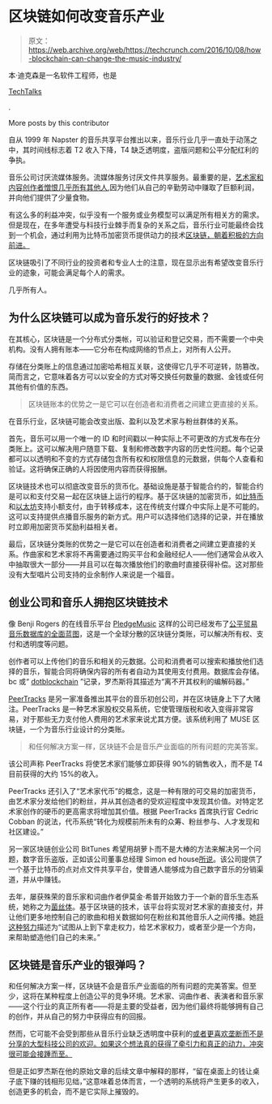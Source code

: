 # 区块链如何改变音乐产业 

> 原文：<https://web.archive.org/web/https://techcrunch.com/2016/10/08/how-blockchain-can-change-the-music-industry/>

本·迪克森是一名软件工程师，也是

[TechTalks](https://web.archive.org/web/20221218192552/https://bdtechtalks.com/)

.

More posts by this contributor

自从 1999 年 Napster 的音乐共享平台推出以来，音乐行业几乎一直处于动荡之中，其时间线标志着 T2 收入下降，T4 缺乏透明度，盗版问题和公平分配红利的争执。

音乐公司讨厌流媒体服务。流媒体服务讨厌文件共享服务。最重要的是，[艺术家和内容创作者憎恨几乎所有其他人](https://web.archive.org/web/20221218192552/http://time.com/3554468/why-taylor-swift-spotify/),因为他们从自己的辛勤劳动中赚取了巨额利润，并向他们提供了少量食物。

有这么多的利益冲突，似乎没有一个服务或业务模型可以满足所有相关方的需求。但是现在，在多年遭受与科技行业棘手而复杂的关系之后，音乐行业可能最终会找到一个机会，通过利用为比特币加密货币提供动力的技术[区块链，朝着积极的方向前进。](https://web.archive.org/web/20221218192552/https://bdtechtalks.com/2016/09/07/what-is-blockchain/)

区块链吸引了不同行业的投资者和专业人士的注意，现在显示出有希望改变音乐行业的迹象，可能会满足每个人的需求。

几乎所有人。

## 为什么区块链可以成为音乐发行的好技术？

在其核心，区块链是一个分布式分类帐，可以验证和登记交易，而不需要一个中央机构。没有人拥有账本——它分布在构成网络的节点上，对所有人公开。

存储在分类账上的信息通过加密哈希相互关联，这使得它几乎不可逆转，防篡改。简而言之，它意味着各方可以以安全的方式对等交换任何数量的数据、金钱或任何其他有价值的东西。

> 区块链账本的优势之一是它可以在创造者和消费者之间建立更直接的关系。

在音乐行业，区块链可能会改变出版、盈利以及艺术家与粉丝群体的关系。

首先，音乐可以用一个唯一的 ID 和时间戳以一种实际上不可更改的方式发布在分类账上。这可以解决用户随意下载、复制和修改数字内容的历史性问题。每个记录都可以以透明和不变的方式存储包含所有权和权限信息的元数据，供每个人查看和验证。这将确保正确的人将因使用内容而获得报酬。

区块链技术也可以彻底改变音乐的货币化。基础设施是基于智能合约的，智能合约是可以和支付交易一起在区块链上运行的程序。基于区块链的加密货币，如[比特币](https://web.archive.org/web/20221218192552/https://www.crunchbase.com/organization/bitcoin#/entity)和[以太坊](https://web.archive.org/web/20221218192552/https://www.crunchbase.com/organization/ethereum)支持小额支付，由于转移成本，这在传统支付媒介中实际上是不可能的。这可以支持提供点播音乐服务的新方式。用户可以选择他们选择的记录，并在播放时立即用加密货币奖励利益相关者。

最后，区块链分类账的优势之一是它可以在创造者和消费者之间建立更直接的关系。作曲家和艺术家将不再需要通过购买平台和金融经纪人——他们通常会从收入中抽取很大一部分——并且可以在每次播放他们的歌曲时直接获得补偿。这对那些没有大型唱片公司支持的业余制作人来说是一个福音。

## 创业公司和音乐人拥抱区块链技术

像 Benji Rogers 的在线音乐平台 [PledgeMusic](https://web.archive.org/web/20221218192552/http://www.pledgemusic.com/) 这样的公司已经发布了[公平贸易音乐数据库的全面蓝图](https://web.archive.org/web/20221218192552/https://medium.com/cuepoint/bc-a-fair-trade-music-format-virtual-reality-the-blockchain-76fc47699733#.nx9emsskr)，这是一个全球分散的区块链分类账，可以解决所有权、支付和透明度等问题。

创作者可以上传他们的音乐和相关的元数据。公司和消费者可以搜索和播放他们选择的音乐，智能合同将确保内容的所有者自动为其使用支付费用。数据库会存储。bc 或“ [dotblockchain](https://web.archive.org/web/20221218192552/http://dotblockchainmusic.com/) ”记录，罗杰斯将其描述为“离不开其权利的编解码器。”

[PeerTracks](https://web.archive.org/web/20221218192552/http://peertracks.com/) 是另一家准备推出其平台的音乐初创公司，并在区块链身上下了大赌注。PeerTracks 是一种艺术家股权交易系统，它使管理版税和收入变得非常容易，对于那些无力支付他人费用的艺术家来说尤其方便。该系统利用了 MUSE 区块链，一个为音乐行业设计的分类账。

> 和任何解决方案一样，区块链不会是音乐产业面临的所有问题的完美答案。

该公司声称 PeerTracks 将使艺术家们能够立即获得 90%的销售收入，而不是 T4 目前获得的大约 15%的收入。

PeerTracks 还引入了“艺术家代币”的概念，这是一种有限的可交易的加密货币，由艺术家分发给他们的粉丝，并从其创造者的受欢迎程度中发现其价值。对特定艺术家创作的硬币的更高需求将增加其价值。根据 PeerTracks 首席执行官 Cedric Cobban 的说法，代币系统“转化为规模前所未有的众筹、粉丝参与、人才发现和社区建设。”

另一家区块链创业公司 BitTunes 希望用胡萝卜而不是大棒的方法来解决另一个问题，数字音乐盗版，正如该公司董事总经理 Simon ed house[所说](https://web.archive.org/web/20221218192552/https://bitcoinmagazine.com/articles/three-startups-trying-to-transform-the-music-industry-using-the-blockchain-1447444594)。该公司提供了一个基于比特币的点对点文件共享平台，使普通人能够成为自己数字音乐的分销渠道，并从中赚钱。

去年，屡获殊荣的音乐家和词曲作者伊莫金·希普开始致力于一个新的音乐生态系统，她称之为[菌丝体](https://web.archive.org/web/20221218192552/http://imogenheap.com/mycelia/)。基于区块链的技术，该平台将实现对艺术家的直接支付，并让他们更多地控制自己的歌曲和相关数据如何在粉丝和其他音乐人之间传播。她[将这种努力](https://web.archive.org/web/20221218192552/http://qz.com/620454/imogen-heap-wants-to-use-blockchain-technology-to-revolutionize-the-music-industry/)描述为“试图从上到下拿走权力，给艺术家权力，或者至少是一个方向，来帮助塑造他们自己的未来。”

## 区块链是音乐产业的银弹吗？

和任何解决方案一样，区块链不会是音乐产业面临的所有问题的完美答案。但至少，这将在某种程度上创造公平的竞争环境。艺术家、词曲作者、表演者和音乐家——这个行业的真正所有者——将是主要的受益者，因为他们最终将能够拥有自己的创作，并从自己的努力中获得应有的回报。

然而，它可能不会受到那些从音乐行业缺乏透明度中获利的[或者更喜欢垄断而不是分享的大型科技公司的欢迎。如果这个想法真的获得了牵引力和真正的动力，冲突很可能会接踵而至。](https://web.archive.org/web/20221218192552/http://www.nytimes.com/2015/08/02/opinion/sunday/open-the-music-industrys-black-box.html?_r=0)

但是正如罗杰斯在他的原始文章的后续文章中解释的那样，“留在桌面上的钱让桌子底下赚的钱相形见绌，”这意味着总体而言，一个透明的系统将产生更多的收入，创造更多的机会，而不是它实际上摧毁的。